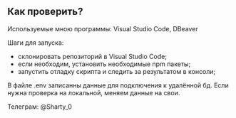 Как проверить?
-------------------------------------------------------------
Используемые мною программы: Visual Studio Code, DBeaver

Шаги для запуска:
  - склонировать репозиторий в Visual Studio Code;
  - если необходим, установить необходимые npm пакеты;
  - запустить отладку скрипта и следить за результатом в консоли;

В файле .env записанны данные для подключения к удалённой бд. Если нужна проверка на локальной, меняем данные на свои.

Телеграм: @Sharty_0
